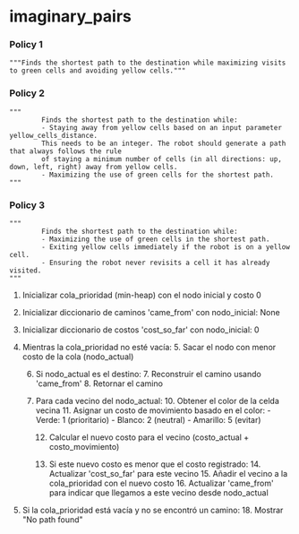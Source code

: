 # imaginary_pairs

### Policy 1
```
"""Finds the shortest path to the destination while maximizing visits to green cells and avoiding yellow cells."""
```

### Policy 2
```
"""
        Finds the shortest path to the destination while:
        - Staying away from yellow cells based on an input parameter yellow_cells_distance. 
        This needs to be an integer. The robot should generate a path that always follows the rule 
        of staying a minimum number of cells (in all directions: up, down, left, right) away from yellow cells.
        - Maximizing the use of green cells for the shortest path.
"""
```
### Policy 3
```
"""
        Finds the shortest path to the destination while:
        - Maximizing the use of green cells in the shortest path.
        - Exiting yellow cells immediately if the robot is on a yellow cell.
        - Ensuring the robot never revisits a cell it has already visited.
"""
```



1. Inicializar cola_prioridad (min-heap) con el nodo inicial y costo 0
2. Inicializar diccionario de caminos 'came_from' con nodo_inicial: None
3. Inicializar diccionario de costos 'cost_so_far' con nodo_inicial: 0

4. Mientras la cola_prioridad no esté vacía:
    5. Sacar el nodo con menor costo de la cola (nodo_actual)
    
    6. Si nodo_actual es el destino:
        7. Reconstruir el camino usando 'came_from'
        8. Retornar el camino
    
    9. Para cada vecino del nodo_actual:
        10. Obtener el color de la celda vecina
        11. Asignar un costo de movimiento basado en el color:
            - Verde: 1 (prioritario)
            - Blanco: 2 (neutral)
            - Amarillo: 5 (evitar)

        12. Calcular el nuevo costo para el vecino (costo_actual + costo_movimiento)
        
        13. Si este nuevo costo es menor que el costo registrado:
            14. Actualizar 'cost_so_far' para este vecino
            15. Añadir el vecino a la cola_prioridad con el nuevo costo
            16. Actualizar 'came_from' para indicar que llegamos a este vecino desde nodo_actual

17. Si la cola_prioridad está vacía y no se encontró un camino:
    18. Mostrar "No path found"
